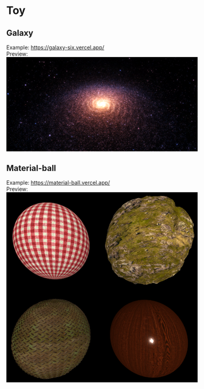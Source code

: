 # Toy
## Galaxy
Example: https://galaxy-six.vercel.app/  
Preview:  
![Galaxy](preview/galaxy.png)  
## Material-ball
Example: https://material-ball.vercel.app/  
Preview:  
![material-ball](preview/material-ball.png)  
